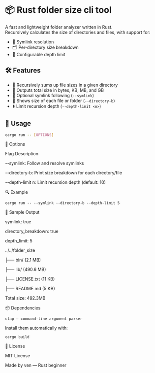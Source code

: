 # 📦 Rust folder size cli tool

A fast and lightweight folder analyzer written in Rust.  
Recursively calculates the size of directories and files, with support for:

- 🔗 Symlink resolution
- 🗂️ Per-directory size breakdown
- 🔁 Configurable depth limit


## 🛠️ Features

- 📂 Recursively sums up file sizes in a given directory
- 📏 Outputs total size in bytes, KB, MB, and GB
- 🔗 Optional symlink following (`--symlink`)
- 🧱 Shows size of each file or folder (`--directory-b`)
- ⬇️ Limit recursion depth (`--depth-limit <n>`)


## 🚀 Usage

```bash
cargo run -- [OPTIONS]
```
🔧 Options

 Flag	    Description

--symlink:	Follow and resolve symlinks

--directory-b:	Print size breakdown for each directory/file

--depth-limit n:	Limit recursion depth (default: 10)

🔍 Example
```
cargo run -- --symlink --directory-b --depth-limit 5
```
🧪 Sample Output

symlink: true

directory_breakdown: true

depth_limit: 5

../../folder_size

├── bin/         (2.1 MB)

├── lib/         (490.6 MB)

├── LICENSE.txt  (11 KB)

├── README.md    (5 KB)

Total size: 492.3MB

📦 Dependencies

    clap — command-line argument parser

Install them automatically with:
```
cargo build
```
📄 License

MIT License

Made by ven — Rust beginner


